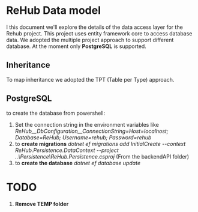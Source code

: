 # ReHub Data model
I this document we'll explore the details of the data access layer for the Rehub project.
This project uses entity framework core to access database data. We adopted the multiple project approach to support different database.
At the moment only <b>PostgreSQL</b> is supported.
## Inheritance
To map inheritance we adopted the TPT (Table per Type) approach. 


## PostgreSQL
to create the database from powershell:
1. Set the connection string in the environment variables like <i>ReHub__DbConfiguration__ConnectionString=Host=localhost; Database=ReHub; Username=rehub; Password=rehub</i>
2. to <b>create migrations</b> <i>dotnet ef migrations add InitialCreate --context ReHub.Persistence.DataContext --project ..\Persistence\ReHub.Persistence.csproj </i> (From the backendAPI folder)
3. to <b>create the database</b> <i>dotnet ef database update</i>

# TODO
1. <b>Remove TEMP folder</b>